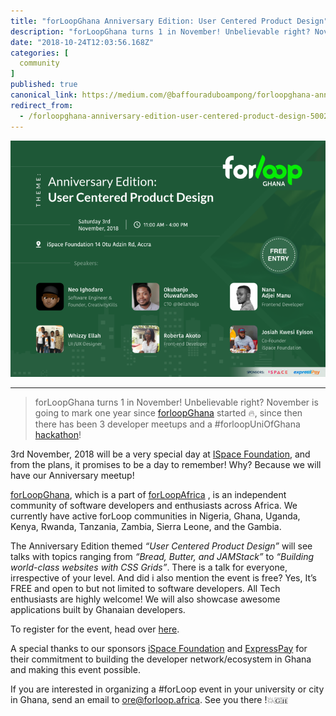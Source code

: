 ```yaml
---
title: "forLoopGhana Anniversary Edition: User Centered Product Design"
description: "forLoopGhana turns 1 in November! Unbelievable right? November is going to mark one year since forloopGhana started 🔥, since then there…"
date: "2018-10-24T12:03:56.168Z"
categories: [
  community
]
published: true
canonical_link: https://medium.com/@baffouraduboampong/forloopghana-anniversary-edition-user-centered-product-design-5002b802ed9a
redirect_from:
  - /forloopghana-anniversary-edition-user-centered-product-design-5002b802ed9a
---
```


![](./asset-1.png)

---

> forLoopGhana turns 1 in November! Unbelievable right? November is going to mark one year since [forloopGhana](https://twitter.com/forLoopGhana) started 🔥, since then there has been 3 developer meetups and a #forloopUniOfGhana [hackathon](https://twitter.com/forLoopGhana/status/973841500458115076)!

3rd November, 2018 will be a very special day at [ISpace Foundation](https://goo.gl/maps/kFchoDpAFq42), and from the plans, it promises to be a day to remember! Why? Because we will have our Anniversary meetup!

[forLoopGhana](https://twitter.com/forLoopGhana), which is a part of [forLoopAfrica](http://forloop.africa/) , is an independent community of software developers and enthusiasts across Africa. We currently have active forLoop communities in Nigeria, Ghana, Uganda, Kenya, Rwanda, Tanzania, Zambia, Sierra Leone, and the Gambia.

The Anniversary Edition themed _“User Centered Product Design”_ will see talks with topics ranging from _“Bread, Butter, and JAMStack”_ to _“Building world-class websites with CSS Grids”_. There is a talk for everyone, irrespective of your level. And did i also mention the event is free? Yes, It’s FREE and open to but not limited to software developers. All Tech enthusiasts are highly welcome! We will also showcase awesome applications built by Ghanaian developers.

To register for the event, head over [here](http://forloop.africa/events/forloopghana-anniversary-edition10yepzvjndop8d5).

A special thanks to our sponsors [iSpace Foundation](https://www.ispacegh.com/) and [ExpressPay](https://expresspaygh.com) for their commitment to building the developer network/ecosystem in Ghana and making this event possible.

If you are interested in organizing a #forLoop event in your university or city in Ghana, send an email to ore@forloop.africa. See you there !💥🇬🇭
